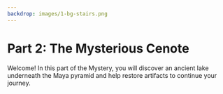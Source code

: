 ```yaml
---
backdrop: images/1-bg-stairs.png
---
```


# Part 2: The Mysterious Cenote

Welcome! In this part of the Mystery, you will discover an ancient lake underneath the Maya pyramid and help restore artifacts to continue your journey.

<Launch2/>
